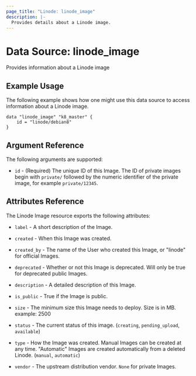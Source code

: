 ```yaml
---
page_title: "Linode: linode_image"
description: |-
  Provides details about a Linode image.
---
```


# Data Source: linode\_image

Provides information about a Linode image

## Example Usage

The following example shows how one might use this data source to access information about a Linode image.

```hcl
data "linode_image" "k8_master" {
    id = "linode/debian8"
}
```

## Argument Reference

The following arguments are supported:

* `id` - (Required) The unique ID of this Image.  The ID of private images begin with `private/` followed by the numeric identifier of the private image, for example `private/12345`.

## Attributes Reference

The Linode Image resource exports the following attributes:

* `label` - A short description of the Image.

* `created` - When this Image was created.

* `created_by` - The name of the User who created this Image, or "linode" for official Images.

* `deprecated` - Whether or not this Image is deprecated. Will only be true for deprecated public Images.

* `description` - A detailed description of this Image.

* `is_public` - True if the Image is public.

* `size` - The minimum size this Image needs to deploy. Size is in MB. example: 2500

* `status` - The current status of this image. (`creating`, `pending_upload`, `available`)

* `type` - How the Image was created. Manual Images can be created at any time. "Automatic" Images are created automatically from a deleted Linode. (`manual`, `automatic`)

* `vendor` - The upstream distribution vendor. `None` for private Images.
